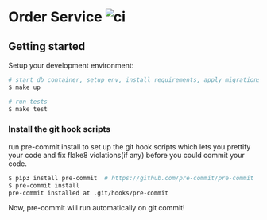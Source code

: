 # Order Service ![ci](https://github.com/arslanhashmi/example-co-orders-service/actions/workflows/ci.yaml/badge.svg)

## Getting started
Setup your development environment:
```bash
# start db container, setup env, install requirements, apply migrations and start the serverless process
$ make up

# run tests
$ make test
```

### Install the git hook scripts
run pre-commit install to set up the git hook scripts which lets you prettify your
code and fix flake8 violations(if any) before you could commit your code.

```bash
$ pip3 install pre-commit  # https://github.com/pre-commit/pre-commit
$ pre-commit install
pre-commit installed at .git/hooks/pre-commit
```

Now, pre-commit will run automatically on git commit!

